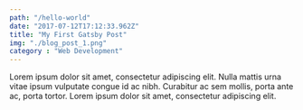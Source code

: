 ```yaml
---
path: "/hello-world"
date: "2017-07-12T17:12:33.962Z"
title: "My First Gatsby Post"
img: "./blog_post_1.png"
category : "Web Development"
---
```


Lorem ipsum dolor sit amet, consectetur adipiscing elit. Nulla mattis urna vitae ipsum vulputate congue id ac nibh. Curabitur ac sem mollis, porta ante ac, porta tortor. Lorem ipsum dolor sit amet, consectetur adipiscing elit.